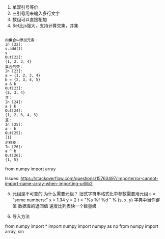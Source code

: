 1. 单双引号等价
2. 三引号用来输入多行文字
3. 数组可以直接相加
4. Set比js强大，支持计算交集，并集
```

向集合中添加元素：
In [22]:
s.add(1)
s
Out[22]:
{1, 2, 3, 4}
集合的交：
In [23]:
a = {1, 2, 3, 4}
b = {2, 3, 4, 5}
a & b
Out[23]:
{2, 3, 4}
并：
In [24]:
a | b
Out[24]:
{1, 2, 3, 4, 5}
差：
In [25]:
a - b
Out[25]:
{1}
对称差：
In [26]:
a ^ b
Out[26]:
{1, 5}
```



from numpy import array




Issues: https://stackoverflow.com/questions/15763497/importerror-cannot-import-name-array-when-importing-urllib2

5. 元组是不可变的
 为什么需要元组？
 旧式字符串格式化中参数需要用元组 s = "some numbers:" x = 1.34 y = 2 t = "%s %f %d " % (s, x, y)
 字典中当作键值
 数据库的返回值
 速度比列表快一个数量级


6. 导入方法

from numpy import *
import numpy
import numpy as np
from numpy import array, sin